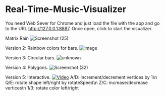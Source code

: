 # Real-Time-Music-Visualizer
You need Web Sever for Chrome and just load the file with the app and go to the URL http://127.0.0.1:8887. Once open, click to start the visualizer.

Matrix Rain
![Screenshot (25)](https://user-images.githubusercontent.com/43283288/140243353-4ccf8f4d-022b-48e6-9ea7-c4826c3aa996.png)

Version 2: Rainbow colors for bars.
![image](https://user-images.githubusercontent.com/43283288/139928811-ea9f88d2-8ed7-4126-819c-c0c7a98bcfe5.png)

Version 3: Circular bars.
![unknown](https://user-images.githubusercontent.com/43283288/140242680-e5d7f7e7-4909-4a41-a49d-1cf43962d8d7.png)

Version 4: Polygons.
![Screenshot (32)](https://user-images.githubusercontent.com/43283288/140565110-b1760195-7036-4fa0-8e04-b01dd5090a33.png)

Version 5: Interactive.
[![Video](https://i.imgur.com/67r5ow7.png)](https://i.imgur.com/l9aXr5s.mp4)
A/D: increment/decrement vertices by 1\n
Q/E: rotate shape left/right by rotateSpeed\n
Z/C: increase/decrease vertices\n
1/3: rotate color left/right

